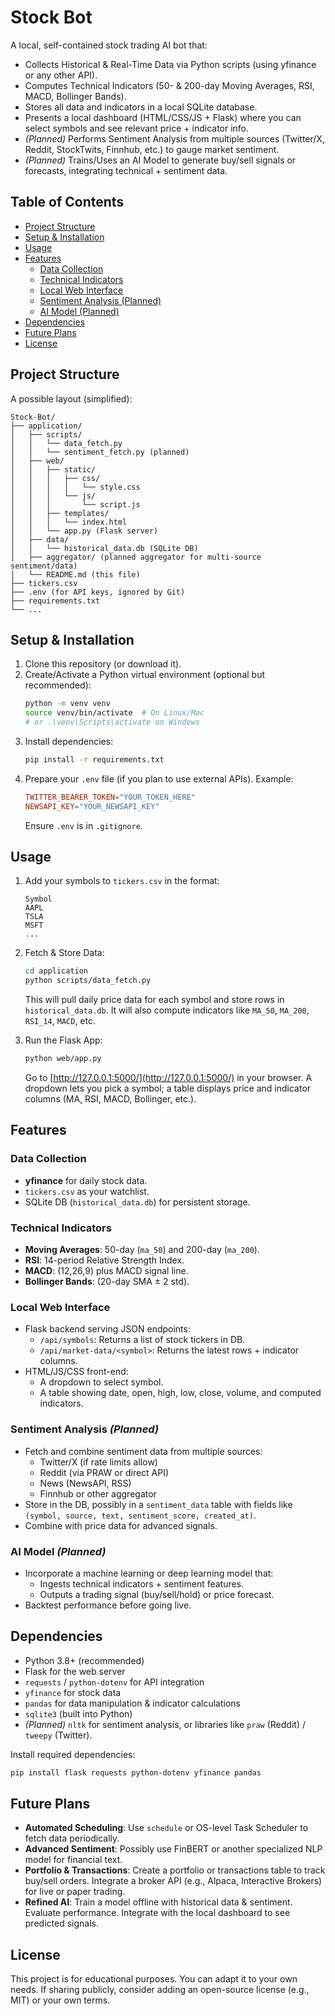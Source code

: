 
# Stock Bot

A local, self-contained stock trading AI bot that:

- Collects Historical & Real-Time Data via Python scripts (using yfinance or any other API).
- Computes Technical Indicators (50- & 200-day Moving Averages, RSI, MACD, Bollinger Bands).
- Stores all data and indicators in a local SQLite database.
- Presents a local dashboard (HTML/CSS/JS + Flask) where you can select symbols and see relevant price + indicator info.
- *(Planned)* Performs Sentiment Analysis from multiple sources (Twitter/X, Reddit, StockTwits, Finnhub, etc.) to gauge market sentiment.
- *(Planned)* Trains/Uses an AI Model to generate buy/sell signals or forecasts, integrating technical + sentiment data.

## Table of Contents

- [Project Structure](#project-structure)
- [Setup & Installation](#setup--installation)
- [Usage](#usage)
- [Features](#features)
  - [Data Collection](#data-collection)
  - [Technical Indicators](#technical-indicators)
  - [Local Web Interface](#local-web-interface)
  - [Sentiment Analysis (Planned)](#sentiment-analysis-planned)
  - [AI Model (Planned)](#ai-model-planned)
- [Dependencies](#dependencies)
- [Future Plans](#future-plans)
- [License](#license)

## Project Structure

A possible layout (simplified):

```
Stock-Bot/
├── application/
│   ├── scripts/
│   │   └── data_fetch.py
│   │   └── sentiment_fetch.py (planned)
│   ├── web/
│   │   ├── static/
│   │   │   ├── css/
│   │   │   │   └── style.css
│   │   │   └── js/
│   │   │       └── script.js
│   │   ├── templates/
│   │   │   └── index.html
│   │   └── app.py (Flask server)
│   ├── data/
│   │   └── historical_data.db (SQLite DB)
│   ├── aggregator/ (planned aggregator for multi-source sentiment/data)
│   └── README.md (this file)
├── tickers.csv
├── .env (for API keys, ignored by Git)
├── requirements.txt
└── ...
```

## Setup & Installation

1. Clone this repository (or download it).
2. Create/Activate a Python virtual environment (optional but recommended):
   ```bash
   python -m venv venv
   source venv/bin/activate  # On Linux/Mac
   # or .\venv\Scripts\activate on Windows
   ```
3. Install dependencies:
   ```bash
   pip install -r requirements.txt
   ```
4. Prepare your `.env` file (if you plan to use external APIs). Example:
   ```makefile
   TWITTER_BEARER_TOKEN="YOUR_TOKEN_HERE"
   NEWSAPI_KEY="YOUR_NEWSAPI_KEY"
   ```
   Ensure `.env` is in `.gitignore`.

## Usage

1. Add your symbols to `tickers.csv` in the format:
   ```csv
   Symbol
   AAPL
   TSLA
   MSFT
   ...
   ```

2. Fetch & Store Data:
   ```bash
   cd application
   python scripts/data_fetch.py
   ```
   This will pull daily price data for each symbol and store rows in `historical_data.db`. It will also compute indicators like `MA_50`, `MA_200`, `RSI_14`, `MACD`, etc.

3. Run the Flask App:
   ```bash
   python web/app.py
   ```
   Go to [http://127.0.0.1:5000/](http://127.0.0.1:5000/) in your browser. A dropdown lets you pick a symbol; a table displays price and indicator columns (MA, RSI, MACD, Bollinger, etc.).

## Features

### Data Collection
- **yfinance** for daily stock data.
- `tickers.csv` as your watchlist.
- SQLite DB (`historical_data.db`) for persistent storage.

### Technical Indicators
- **Moving Averages**: 50-day (`ma_50`) and 200-day (`ma_200`).
- **RSI**: 14-period Relative Strength Index.
- **MACD**: (12,26,9) plus MACD signal line.
- **Bollinger Bands**: (20-day SMA ± 2 std).

### Local Web Interface
- Flask backend serving JSON endpoints:
  - `/api/symbols`: Returns a list of stock tickers in DB.
  - `/api/market-data/<symbol>`: Returns the latest rows + indicator columns.
- HTML/JS/CSS front-end:
  - A dropdown to select symbol.
  - A table showing date, open, high, low, close, volume, and computed indicators.

### Sentiment Analysis *(Planned)*
- Fetch and combine sentiment data from multiple sources:
  - Twitter/X (if rate limits allow)
  - Reddit (via PRAW or direct API)
  - News (NewsAPI, RSS)
  - Finnhub or other aggregator
- Store in the DB, possibly in a `sentiment_data` table with fields like `(symbol, source, text, sentiment_score, created_at)`.
- Combine with price data for advanced signals.

### AI Model *(Planned)*
- Incorporate a machine learning or deep learning model that:
  - Ingests technical indicators + sentiment features.
  - Outputs a trading signal (buy/sell/hold) or price forecast.
- Backtest performance before going live.

## Dependencies

- Python 3.8+ (recommended)
- Flask for the web server
- `requests` / `python-dotenv` for API integration
- `yfinance` for stock data
- `pandas` for data manipulation & indicator calculations
- `sqlite3` (built into Python)
- *(Planned)* `nltk` for sentiment analysis, or libraries like `praw` (Reddit) / `tweepy` (Twitter).

Install required dependencies:
```bash
pip install flask requests python-dotenv yfinance pandas
```

## Future Plans

- **Automated Scheduling**:
  Use `schedule` or OS-level Task Scheduler to fetch data periodically.
- **Advanced Sentiment**:
  Possibly use FinBERT or another specialized NLP model for financial text.
- **Portfolio & Transactions**:
  Create a portfolio or transactions table to track buy/sell orders.
  Integrate a broker API (e.g., Alpaca, Interactive Brokers) for live or paper trading.
- **Refined AI**:
  Train a model offline with historical data & sentiment.
  Evaluate performance.
  Integrate with the local dashboard to see predicted signals.

## License

This project is for educational purposes. You can adapt it to your own needs. If sharing publicly, consider adding an open-source license (e.g., MIT) or your own terms.
